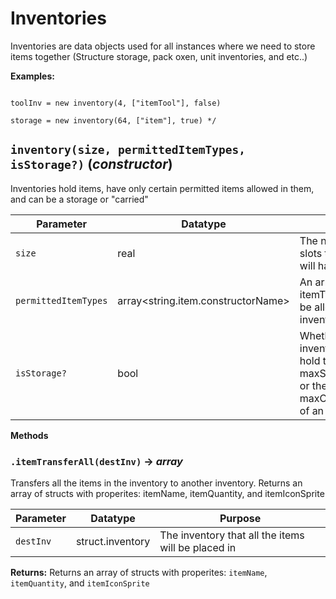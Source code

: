 # Inventories
Inventories are data objects used for all instances where we need to store items together
 (Structure storage, pack oxen, unit inventories, and etc..)



 **Examples:**

 ```gml

 toolInv = new inventory(4, ["itemTool"], false)

 storage = new inventory(64, ["item"], true) */

 ```


## `inventory(size, permittedItemTypes, isStorage?)` (*constructor*)
Inventories hold items, have only certain permitted items allowed in them, and can be a storage or "carried"

| Parameter | Datatype  | Purpose |
|-----------|-----------|---------|
|`size` |real |The number of item slots the inventory will have |
|`permittedItemTypes` |array<string.item.constructorName> |An array of itemTypes have will be allowed into the inventory |
|`isStorage?` |bool |Whether or not the inventory should hold the maxStorageQuantity or the maxCarryQuantity of an item |

**Methods**
### `.itemTransferAll(destInv)` → *array<struct>*
Transfers all the items in the inventory to another inventory.
       Returns an array of structs with properites: itemName, itemQuantity, and itemIconSprite


| Parameter | Datatype  | Purpose |
|-----------|-----------|---------|
|`destInv` |struct.inventory |The inventory that all the items will be placed in |

**Returns:** Returns an array of structs with properites: `itemName`, `itemQuantity`, and `itemIconSprite`
